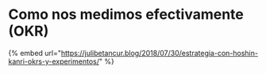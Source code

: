 # Como nos medimos efectivamente \(OKR\)

{% embed url="https://julibetancur.blog/2018/07/30/estrategia-con-hoshin-kanri-okrs-y-experimentos/" %}



